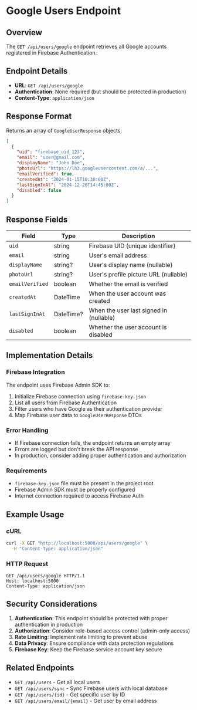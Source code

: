 # Google Users Endpoint

## Overview

The `GET /api/users/google` endpoint retrieves all Google accounts registered in Firebase Authentication.

## Endpoint Details

- **URL**: `GET /api/users/google`
- **Authentication**: None required (but should be protected in production)
- **Content-Type**: `application/json`

## Response Format

Returns an array of `GoogleUserResponse` objects:

```json
[
  {
    "uid": "firebase_uid_123",
    "email": "user@gmail.com",
    "displayName": "John Doe",
    "photoUrl": "https://lh3.googleusercontent.com/a/...",
    "emailVerified": true,
    "createdAt": "2024-01-15T10:30:00Z",
    "lastSignInAt": "2024-12-20T14:45:00Z",
    "disabled": false
  }
]
```

## Response Fields

| Field | Type | Description |
|-------|------|-------------|
| `uid` | string | Firebase UID (unique identifier) |
| `email` | string | User's email address |
| `displayName` | string? | User's display name (nullable) |
| `photoUrl` | string? | User's profile picture URL (nullable) |
| `emailVerified` | boolean | Whether the email is verified |
| `createdAt` | DateTime | When the user account was created |
| `lastSignInAt` | DateTime? | When the user last signed in (nullable) |
| `disabled` | boolean | Whether the user account is disabled |

## Implementation Details

### Firebase Integration

The endpoint uses Firebase Admin SDK to:
1. Initialize Firebase connection using `firebase-key.json`
2. List all users from Firebase Authentication
3. Filter users who have Google as their authentication provider
4. Map Firebase user data to `GoogleUserResponse` DTOs

### Error Handling

- If Firebase connection fails, the endpoint returns an empty array
- Errors are logged but don't break the API response
- In production, consider adding proper authentication and authorization

### Requirements

- `firebase-key.json` file must be present in the project root
- Firebase Admin SDK must be properly configured
- Internet connection required to access Firebase Auth

## Example Usage

### cURL
```bash
curl -X GET "http://localhost:5000/api/users/google" \
  -H "Content-Type: application/json"
```

### HTTP Request
```http
GET /api/users/google HTTP/1.1
Host: localhost:5000
Content-Type: application/json
```

## Security Considerations

1. **Authentication**: This endpoint should be protected with proper authentication in production
2. **Authorization**: Consider role-based access control (admin-only access)
3. **Rate Limiting**: Implement rate limiting to prevent abuse
4. **Data Privacy**: Ensure compliance with data protection regulations
5. **Firebase Key**: Keep the Firebase service account key secure

## Related Endpoints

- `GET /api/users` - Get all local users
- `GET /api/users/sync` - Sync Firebase users with local database
- `GET /api/users/{id}` - Get specific user by ID
- `GET /api/users/email/{email}` - Get user by email address 